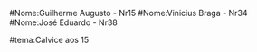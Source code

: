 #Nome:Guilherme Augusto - Nr15 
#Nome:Vinicius Braga - Nr34
#Nome:José Eduardo - Nr38

#tema:Calvice aos 15


